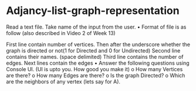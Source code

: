 # Adjancy-list-graph-representation
Read a text file. Take name of the input from the user.  • Format of file is as follow (also described in Video 2 of Week 13) 
 
First line contain number of vertices. Then after the underscore whether the graph is directed or not(1 for Directed and 0 for Undirected) Second line contains their names. (space delimited) Third line contains the number of edges. Next lines contain the edges  • Answer the following questions using Console UI. (UI is upto you. How good you make it) o How many Vertices are there? o How many Edges are there? o Is the graph Directed? o Which are the neighbors of any vertex (lets say for A). 
